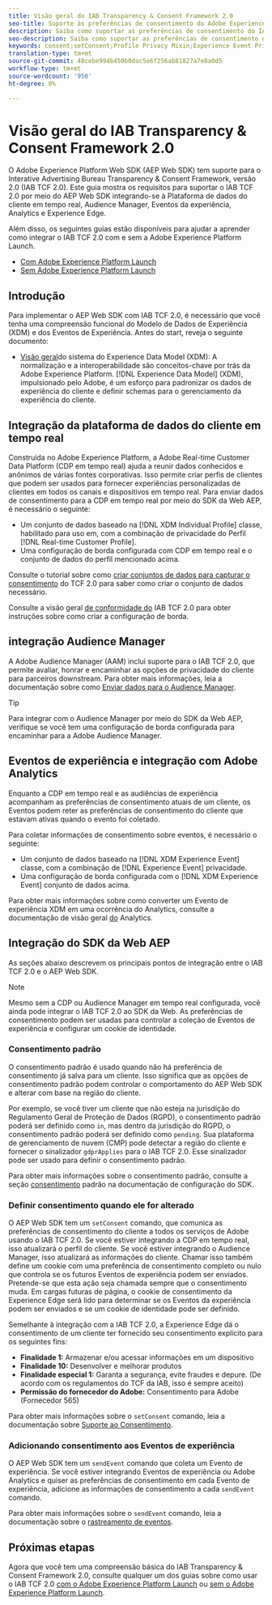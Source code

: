 ```yaml
---
title: Visão geral do IAB Transparency & Consent Framework 2.0
seo-title: Suporte às preferências de consentimento do Adobe Experience Platform Web SDK do Interative Advertising Bureau Transparency & Consent Framework 2.0
description: Saiba como suportar as preferências de consentimento do IAB TCF 2.0 com o SDK da Web do Experience Platform
seo-description: Saiba como suportar as preferências de consentimento do IAB TCF 2.0 com o SDK da Web do Experience Platform
keywords: consent;setConsent;Profile Privacy Mixin;Experience Event Privacy Mixin;Privacy Mixin;IAB TCF 2.0;Real-time CDP;Real-time Customer Data Profile
translation-type: tm+mt
source-git-commit: 48cebe994b450b0dac5e6f256ab81827a7e8a0d5
workflow-type: tm+mt
source-wordcount: '950'
ht-degree: 0%

---
```



# Visão geral do IAB Transparency &amp; Consent Framework 2.0

O Adobe Experience Platform Web SDK (AEP Web SDK) tem suporte para o Interative Advertising Bureau Transparency &amp; Consent Framework, versão 2.0 (IAB TCF 2.0). Este guia mostra os requisitos para suportar o IAB TCF 2.0 por meio do AEP Web SDK integrando-se à Plataforma de dados do cliente em tempo real, Audience Manager, Eventos da experiência, Analytics e Experience Edge.

Além disso, os seguintes guias estão disponíveis para ajudar a aprender como integrar o IAB TCF 2.0 com e sem a Adobe Experience Platform Launch.

- [Com Adobe Experience Platform Launch](./with-launch.md)
- [Sem Adobe Experience Platform Launch](./without-launch.md)

## Introdução

Para implementar o AEP Web SDK com IAB TCF 2.0, é necessário que você tenha uma compreensão funcional do Modelo de Dados de Experiência (XDM) e dos Eventos de Experiência. Antes do start, reveja o seguinte documento:

- [Visão geral](../../../xdm/home.md)do sistema do Experience Data Model (XDM): A normalização e a interoperabilidade são conceitos-chave por trás da Adobe Experience Platform. [!DNL Experience Data Model] (XDM), impulsionado pelo Adobe, é um esforço para padronizar os dados de experiência do cliente e definir schemas para o gerenciamento da experiência do cliente.

## Integração da plataforma de dados do cliente em tempo real

Construída no Adobe Experience Platform, a Adobe Real-time Customer Data Platform (CDP em tempo real) ajuda a reunir dados conhecidos e anônimos de várias fontes corporativas. Isso permite criar perfis de clientes que podem ser usados para fornecer experiências personalizadas de clientes em todos os canais e dispositivos em tempo real. Para enviar dados de consentimento para a CDP em tempo real por meio do SDK da Web AEP, é necessário o seguinte:

- Um conjunto de dados baseado na [!DNL XDM Individual Profile] classe, habilitado para uso em, com a combinação de privacidade do Perfil [!DNL Real-time Customer Profile].
- Uma configuração de borda configurada com CDP em tempo real e o conjunto de dados do perfil mencionado acima.

Consulte o tutorial sobre como [criar conjuntos de dados para capturar o consentimento](../../../rtcdp/privacy/iab/dataset-preparation.md) do TCF 2.0 para saber como criar o conjunto de dados necessário.

Consulte a visão geral [de conformidade do](../../../rtcdp/privacy/privacy-overview.md) IAB TCF 2.0 para obter instruções sobre como criar a configuração de borda.

## integração Audience Manager

A Adobe Audience Manager (AAM) inclui suporte para o IAB TCF 2.0, que permite avaliar, honrar e encaminhar as opções de privacidade do cliente para parceiros downstream. Para obter mais informações, leia a documentação sobre como [Enviar dados para o Audience Manager](../audience-manager/audience-manager-overview.md).

>[!TIP]
>
>Para integrar com o Audience Manager por meio do SDK da Web AEP, verifique se você tem uma configuração de borda configurada para encaminhar para a Adobe Audience Manager.

## Eventos de experiência e integração com Adobe Analytics

Enquanto a CDP em tempo real e as audiências de experiência acompanham as preferências de consentimento atuais de um cliente, os Eventos podem reter as preferências de consentimento do cliente que estavam ativas quando o evento foi coletado.

Para coletar informações de consentimento sobre eventos, é necessário o seguinte:

- Um conjunto de dados baseado na [!DNL XDM Experience Event] classe, com a combinação de [!DNL Experience Event] privacidade.
- Uma configuração de borda configurada com o [!DNL XDM Experience Event] conjunto de dados acima.

Para obter mais informações sobre como converter um Evento de experiência XDM em uma ocorrência do Analytics, consulte a documentação de visão geral [do](../analytics/analytics-overview.md) Analytics.

## Integração do SDK da Web AEP

As seções abaixo descrevem os principais pontos de integração entre o IAB TCF 2.0 e o AEP Web SDK.

>[!NOTE]
>
>Mesmo sem a CDP ou Audience Manager em tempo real configurada, você ainda pode integrar o IAB TCF 2.0 ao SDK da Web. As preferências de consentimento podem ser usadas para controlar a coleção de Eventos de experiência e configurar um cookie de identidade.

### Consentimento padrão

O consentimento padrão é usado quando não há preferência de consentimento já salva para um cliente. Isso significa que as opções de consentimento padrão podem controlar o comportamento do AEP Web SDK e alterar com base na região do cliente.

Por exemplo, se você tiver um cliente que não esteja na jurisdição do Regulamento Geral de Proteção de Dados (RGPD), o consentimento padrão poderá ser definido como `in`, mas dentro da jurisdição do RGPD, o consentimento padrão poderá ser definido como `pending`. Sua plataforma de gerenciamento de nuvem (CMP) pode detectar a região do cliente e fornecer o sinalizador `gdprApplies` para o IAB TCF 2.0. Esse sinalizador pode ser usado para definir o consentimento padrão.

Para obter mais informações sobre o consentimento padrão, consulte a seção [consentimento](../../fundamentals/configuring-the-sdk.md#default-consent) padrão na documentação de configuração do SDK.

### Definir consentimento quando ele for alterado

O AEP Web SDK tem um `setConsent` comando, que comunica as preferências de consentimento do cliente a todos os serviços de Adobe usando o IAB TCF 2.0. Se você estiver integrando a CDP em tempo real, isso atualizará o perfil do cliente. Se você estiver integrando o Audience Manager, isso atualizará as informações do cliente. Chamar isso também define um cookie com uma preferência de consentimento completo ou nulo que controla se os futuros Eventos de experiência podem ser enviados. Pretende-se que esta ação seja chamada sempre que o consentimento muda. Em cargas futuras de página, o cookie de consentimento da Experience Edge será lido para determinar se os Eventos da experiência podem ser enviados e se um cookie de identidade pode ser definido.

Semelhante à integração com a IAB TCF 2.0, a Experience Edge dá o consentimento de um cliente ter fornecido seu consentimento explícito para os seguintes fins:

- **Finalidade 1:** Armazenar e/ou acessar informações em um dispositivo
- **Finalidade 10:** Desenvolver e melhorar produtos
- **Finalidade especial 1:** Garanta a segurança, evite fraudes e depure. (De acordo com os regulamentos do TCF da IAB, isso é sempre aceito)
- **Permissão do fornecedor do Adobe:** Consentimento para Adobe (Fornecedor 565)

Para obter mais informações sobre o `setConsent` comando, leia a documentação sobre [Suporte ao Consentimento](../../fundamentals/supporting-consent.md).

### Adicionando consentimento aos Eventos de experiência

O AEP Web SDK tem um `sendEvent` comando que coleta um Evento de experiência. Se você estiver integrando Eventos de experiência ou Adobe Analytics e quiser as preferências de consentimento em cada Evento de experiência, adicione as informações de consentimento a cada `sendEvent` comando.

Para obter mais informações sobre o `sendEvent` comando, leia a documentação sobre o [rastreamento de eventos](../../fundamentals/tracking-events.md).

## Próximas etapas

Agora que você tem uma compreensão básica do IAB Transparency &amp; Consent Framework 2.0, consulte qualquer um dos guias sobre como usar o IAB TCF 2.0 [com o Adobe Experience Platform Launch](./with-launch.md) ou [sem o Adobe Experience Platform Launch](./without-launch.md).
